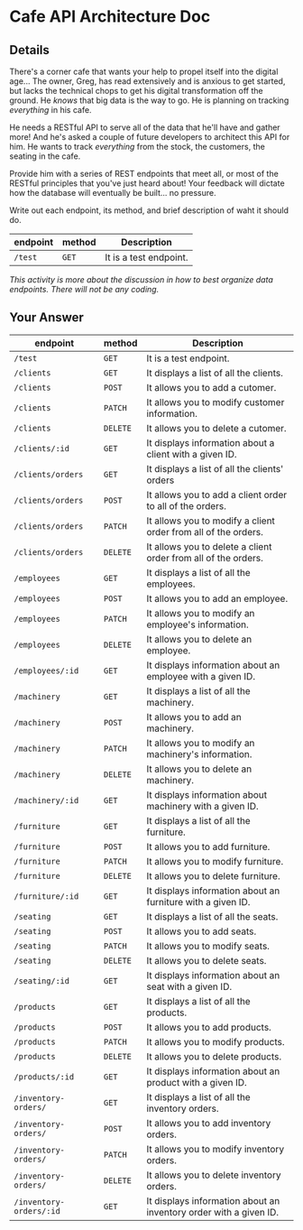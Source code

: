 # Cafe API Architecture Doc

## Details

There's a corner cafe that wants your help to propel itself into the digital age... The owner, Greg, has read extensively and is anxious to get started, but lacks the technical chops to get his digital transformation off the ground. He _knows_ that big data is the way to go. He is planning on tracking _everything_ in his cafe.

He needs a RESTful API to serve all of the data that he'll have and gather more! And he's asked a couple of future developers to architect this API for him. He wants to track _everything_ from the stock, the customers, the seating in the cafe.

Provide him with a series of REST endpoints that meet all, or most of the RESTful principles that you've just heard about! Your feedback will dictate how the database will eventually be built... no pressure.

Write out each endpoint, its method, and brief description of waht it should do.

| endpoint | method | Description            |
| -------- | ------ | ---------------------- |
| `/test`  | `GET`  | It is a test endpoint. |

_This activity is more about the discussion in how to best organize data endpoints. There will not be any coding._

## Your Answer

| endpoint                | method   | Description                                                       |
| ----------------------- | -------- | ----------------------------------------------------------------- |
| `/test`                 | `GET`    | It is a test endpoint.                                            |
| `/clients`              | `GET`    | It displays a list of all the clients.                            |
| `/clients`              | `POST`   | It allows you to add a cutomer.                                   |
| `/clients`              | `PATCH`  | It allows you to modify customer information.                     |
| `/clients`              | `DELETE` | It allows you to delete a cutomer.                                |
| `/clients/:id`          | `GET`    | It displays information about a client with a given ID.           |
| `/clients/orders`       | `GET`    | It displays a list of all the clients' orders                     |
| `/clients/orders`       | `POST`   | It allows you to add a client order to all of the orders.         |
| `/clients/orders`       | `PATCH`  | It allows you to modify a client order from all of the orders.    |
| `/clients/orders`       | `DELETE` | It allows you to delete a client order from all of the orders.    |
| `/employees`            | `GET`    | It displays a list of all the employees.                          |
| `/employees`            | `POST`   | It allows you to add an employee.                                 |
| `/employees`            | `PATCH`  | It allows you to modify an employee's information.                |
| `/employees`            | `DELETE` | It allows you to delete an employee.                              |
| `/employees/:id`        | `GET`    | It displays information about an employee with a given ID.        |
| `/machinery`            | `GET`    | It displays a list of all the machinery.                          |
| `/machinery`            | `POST`   | It allows you to add an machinery.                                |
| `/machinery`            | `PATCH`  | It allows you to modify an machinery's information.               |
| `/machinery`            | `DELETE` | It allows you to delete an machinery.                             |
| `/machinery/:id`        | `GET`    | It displays information about machinery with a given ID.          |
| `/furniture`            | `GET`    | It displays a list of all the furniture.                          |
| `/furniture`            | `POST`   | It allows you to add furniture.                                   |
| `/furniture`            | `PATCH`  | It allows you to modify furniture.                                |
| `/furniture`            | `DELETE` | It allows you to delete furniture.                                |
| `/furniture/:id`        | `GET`    | It displays information about an furniture with a given ID.       |
| `/seating`              | `GET`    | It displays a list of all the seats.                              |
| `/seating`              | `POST`   | It allows you to add seats.                                       |
| `/seating`              | `PATCH`  | It allows you to modify seats.                                    |
| `/seating`              | `DELETE` | It allows you to delete seats.                                    |
| `/seating/:id`          | `GET`    | It displays information about an seat with a given ID.            |
| `/products`             | `GET`    | It displays a list of all the products.                           |
| `/products`             | `POST`   | It allows you to add products.                                    |
| `/products`             | `PATCH`  | It allows you to modify products.                                 |
| `/products`             | `DELETE` | It allows you to delete products.                                 |
| `/products/:id`         | `GET`    | It displays information about an product with a given ID.         |
| `/inventory-orders/`    | `GET`    | It displays a list of all the inventory orders.                   |
| `/inventory-orders/`    | `POST`   | It allows you to add inventory orders.                            |
| `/inventory-orders/`    | `PATCH`  | It allows you to modify inventory orders.                         |
| `/inventory-orders/`    | `DELETE` | It allows you to delete inventory orders.                         |
| `/inventory-orders/:id` | `GET`    | It displays information about an inventory order with a given ID. |
